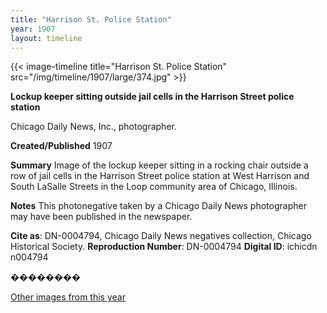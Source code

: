 ```yaml
---
title: "Harrison St. Police Station"
year: 1907
layout: timeline
---
```


{{< image-timeline title="Harrison St. Police Station" src="/img/timeline/1907/large/374.jpg" >}}


__**Lockup keeper sitting outside jail cells in the Harrison Street police station**__

Chicago Daily News, Inc., photographer.

**Created/Published**
1907

**Summary**
Image of the lockup keeper sitting in a rocking chair outside a row of jail cells in the Harrison Street police station at West Harrison and South LaSalle Streets in the Loop community area of Chicago, Illinois.

**Notes**
This photonegative taken by a Chicago Daily News photographer may have been published in the newspaper.

__Cite as__: DN-0004794, Chicago Daily News negatives collection, Chicago Historical Society.
__Reproduction Number__: DN-0004794
__Digital ID__: ichicdn n004794

��������

[Other images from this year](/historical/timeline/1907)